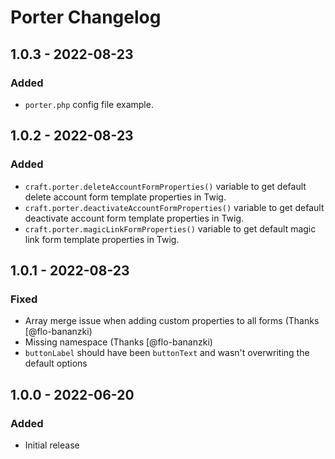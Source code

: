 # Porter Changelog

## 1.0.3 - 2022-08-23
### Added
- `porter.php` config file example.

## 1.0.2 - 2022-08-23
### Added
- `craft.porter.deleteAccountFormProperties()` variable to get default delete account form template properties in Twig.
- `craft.porter.deactivateAccountFormProperties()` variable to get default deactivate account form template properties in Twig.
- `craft.porter.magicLinkFormProperties()` variable to get default magic link form template properties in Twig.

## 1.0.1 - 2022-08-23
### Fixed
- Array merge issue when adding custom properties to all forms (Thanks [@flo-bananzki[](https://github.com/bymayo/craft-porter/issues/3))
- Missing namespace (Thanks [@flo-bananzki[](https://github.com/bymayo/craft-porter/issues/2))
- `buttonLabel` should have been `buttonText` and wasn't overwriting the default options

## 1.0.0 - 2022-06-20
### Added
- Initial release
